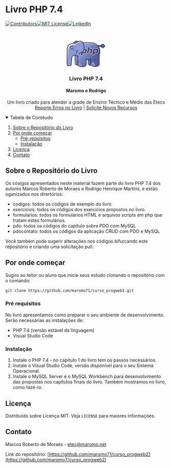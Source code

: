 <!-- PROJECT SHIELDS -->
<!--
*** I'm using markdown "reference style" links for readability.
*** Reference links are enclosed in brackets [ ] instead of parentheses ( ).
*** See the bottom of this document for the declaration of the reference variables
*** for contributors-url, forks-url, etc. This is an optional, concise syntax you may use.
*** https://www.markdownguide.org/basic-syntax/#reference-style-links
-->

# Livro PHP 7.4

[![Contributors][contributors-shield]][contributors-url][![MIT License][license-shield]][license-url][![LinkedIn][linkedin-shield]][linkedin-url]


<!-- PROJECT LOGO -->
<br />
<p align="center">
  <a href="https://github.com/maromo71/curso_progweb2">
    <img src="icons/elePHPant.png" alt="Logo" width="120" height="82">
  </a>

  <h3 align="center">Livro PHP 7.4</h3>
  <h4 align="center">Maromo e Rodrigo</h4>

  <p align="center">
    Um livro criado para atender a grade de Ensino Técnico e Médio das Etecs
    <br />
    <a href="https://github.com/maromo71/curso_progweb2/issues">Reporte Erros no Livro</a>
    | 
    <a href="https://github.com/maromo71/curso_progweb2/issues">Solicite Novos Recursos</a>
 </p>
</p>



<!-- TABLE OF CONTENTS -->
<details open="open">
  <summary>Tabela de Contéudo</summary>
  <ol>
    <li>
      <a href="#sobre-o-repositório-do-livro">Sobre o Repositório do Livro</a>
    </li>
    <li>
      <a href="#por-onde-começar">Por onde começar</a>
      <ul>
        <li><a href="#pré-requisitos">Pré-requisitos</a></li>
        <li><a href="#instalação">Instalação</a></li>
      </ul>
    </li>
    <li><a href="#licença">Licença</a></li>
    <li><a href="#contato">Contato</a></li>
  </ol>
</details>



<!-- ABOUT THE PROJECT -->
## Sobre o Repositório do Livro

Os cósigos apresentados neste material fazem parte do livro PHP 7.4 dos autores Marcos Roberto de Moraes e Rodrigo Henrique Martins, e estão oganizados nos dirertórios:
* codigos: todos os códigos de exemplo do livro
* exercicios: todos os códigos dos exercícios propostos no livro.
* formularios: todos os formulários HTML e arquivos scripts em php que tratam estes formulários.
* pdo: todos os códigos do capítulo sobre PDO com MySQL
* pdocontato: todos os códigos da aplicação CRUD com PDO e MySQL


Você também pode sugerir alterações nos códigos bifurcando este repositório e criando uma solicitação pull.


<!-- GETTING STARTED -->
## Por onde começar

Sugiro ao leitor ou aluno que inicie seus estudo clonando o repositório com o comando:
```sh
git clone https://github.com/maromo71/curso_progweb2.git
```

### Pré requisitos

No livro apresentamos como preparar o seu ambiente de desenvolvimento. Serão necessárias as instalações de:
* PHP 7.4 (versão estável da linguagem)
* Visual Studio Code


### Instalação

1. Instale o PHP 7.4 - no capítulo 1 do livro tem os passos necessários.
2. Instale o Visual Studio Code, versão disponível para o seu Sistema Operacional.
3. Instale o MySQL Server e o MySQL Workbench para desenvolvimento das propostas nos capítulos finais do livro. Também mostramos no livro, como fazê-lo.


<!-- LICENSE -->
## Licença

Distribuído sobre Licença MIT. Veja `LICENSE` para maiores informações.



<!-- CONTACT -->
## Contato

Marcos Roberto de Moraes - etec@maromo.net

Link do repositório: [https://github.com/maromo71/curso_progweb2](https://github.com/maromo7/curso_progweb2)





<!-- MARKDOWN LINKS & IMAGES -->
<!-- https://www.markdownguide.org/basic-syntax/#reference-style-links -->
[contributors-shield]: https://img.shields.io/github/contributors/maromo71/curso_progweb2.svg?style=for-the-badge
[contributors-url]: https://github.com/maromo71/curso_progweb2/graphs/contributors
[forks-shield]: https://img.shields.io/github/forks/othneildrew/Best-README-Template.svg?style=for-the-badge
[forks-url]: https://github.com/othneildrew/Best-README-Template/network/members
[stars-shield]: https://img.shields.io/github/stars/othneildrew/Best-README-Template.svg?style=for-the-badge
[stars-url]: https://github.com/othneildrew/Best-README-Template/stargazers
[issues-shield]: https://img.shields.io/github/issues/othneildrew/Best-README-Template.svg?style=for-the-badge
[issues-url]: https://github.com/othneildrew/Best-README-Template/issues
[license-shield]: https://img.shields.io/github/license/othneildrew/Best-README-Template.svg?style=for-the-badge
[license-url]: https://github.com/maromo71/curso_progweb2/blob/master/licence
[linkedin-shield]: https://img.shields.io/badge/-LinkedIn-black.svg?style=for-the-badge&logo=linkedin&colorB=555
[linkedin-url]: https://linkedin.com/in/maromo
[product-screenshot]: images/screenshot.png

